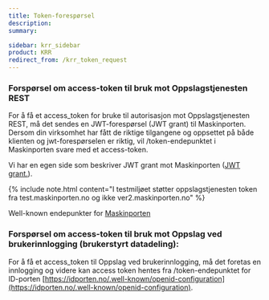 ```yaml
---
title: Token-forespørsel 
description:
summary:

sidebar: krr_sidebar
product: KRR
redirect_from: /krr_token_request
---
```



### Forspørsel om access-token til bruk mot Oppslagstjenesten REST

For å få et access_token for bruke til autorisasjon mot Oppslagstjenesten REST, må det sendes en JWT-forespørsel (JWT grant) til Maskinporten. Dersom din virksomhet har fått de riktige tilgangene og oppsettet på både klienten og jwt-forespørselen er riktig, vil /token-endepunktet i Maskinporten svare med et access-token. 

Vi har en egen side som beskriver JWT grant mot Maskinporten ([JWT grant.]({{site.baseurl}}/docs/Maskinporten/maskinporten_protocol_jwtgrant)).

{% include note.html content="I testmiljøet støtter oppslagstjenesten token fra test.maskinporten.no og ikke ver2.maskinporten.no" %}

Well-known endepunkter for [Maskinporten]({{site.baseurl}}/docs/Maskinporten/maskinporten_func_wellknown)

### Forspørsel om access-token til bruk mot Oppslag ved brukerinnlogging (brukerstyrt datadeling):

For å få et access_token til Oppslag ved brukerinnlogging, må det foretas en innlogging og videre kan access token hentes fra /token-endepunktet for ID-porten [https://idporten.no/.well-known/openid-configuration](https://idporten.no/.well-known/openid-configuration).
